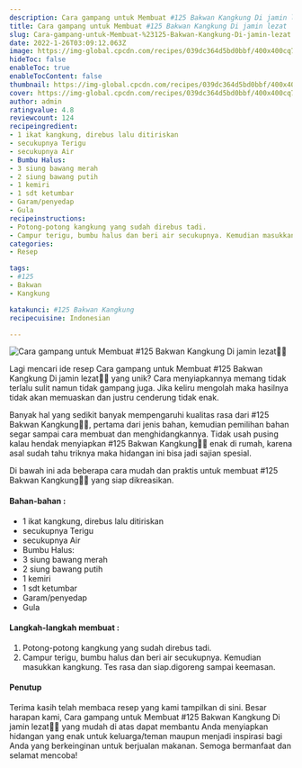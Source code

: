 ```yaml
---
description: Cara gampang untuk Membuat #125 Bakwan Kangkung Di jamin lezat"
title: Cara gampang untuk Membuat #125 Bakwan Kangkung Di jamin lezat
slug: Cara-gampang-untuk-Membuat-%23125-Bakwan-Kangkung-Di-jamin-lezat
date: 2022-1-26T03:09:12.063Z
image: https://img-global.cpcdn.com/recipes/039dc364d5bd0bbf/400x400cq70/photo.jpg
hideToc: false
enableToc: true
enableTocContent: false
thumbnail: https://img-global.cpcdn.com/recipes/039dc364d5bd0bbf/400x400cq70/photo.jpg
cover: https://img-global.cpcdn.com/recipes/039dc364d5bd0bbf/400x400cq70/photo.jpg
author: admin
ratingvalue: 4.8
reviewcount: 124
recipeingredient:
- 1 ikat kangkung, direbus lalu ditiriskan
- secukupnya Terigu
- secukupnya Air
- Bumbu Halus:
- 3 siung bawang merah
- 2 siung bawang putih
- 1 kemiri
- 1 sdt ketumbar
- Garam/penyedap
- Gula
recipeinstructions:
- Potong-potong kangkung yang sudah direbus tadi.
- Campur terigu, bumbu halus dan beri air secukupnya. Kemudian masukkan kangkung. Tes rasa dan siap.digoreng sampai keemasan.
categories:
- Resep

tags:
- #125
- Bakwan
- Kangkung

katakunci: #125 Bakwan Kangkung
recipecuisine: Indonesian

---
```


![Cara gampang untuk Membuat #125 Bakwan Kangkung Di jamin lezat👩‍🍳](https://img-global.cpcdn.com/recipes/039dc364d5bd0bbf/400x400cq70/photo.jpg)

Lagi mencari ide resep Cara gampang untuk Membuat #125 Bakwan Kangkung Di jamin lezat👩‍🍳 yang unik? Cara menyiapkannya memang tidak terlalu sulit namun tidak gampang juga. Jika keliru mengolah maka hasilnya tidak akan memuaskan dan justru cenderung tidak enak.

Banyak hal yang sedikit banyak mempengaruhi kualitas rasa dari #125 Bakwan Kangkung👩‍🍳, pertama dari jenis bahan, kemudian pemilihan bahan segar sampai cara membuat dan menghidangkannya. Tidak usah pusing kalau hendak menyiapkan #125 Bakwan Kangkung👩‍🍳 enak di rumah, karena asal sudah tahu triknya maka hidangan ini bisa jadi sajian spesial.

Di bawah ini ada beberapa cara mudah dan praktis untuk membuat #125 Bakwan Kangkung👩‍🍳 yang siap dikreasikan.

<!--inarticleads1-->

#### Bahan-bahan :

- 1 ikat kangkung, direbus lalu ditiriskan
- secukupnya Terigu
- secukupnya Air
- Bumbu Halus:
- 3 siung bawang merah
- 2 siung bawang putih
- 1 kemiri
- 1 sdt ketumbar
- Garam/penyedap
- Gula

<!--inarticleads2-->

#### Langkah-langkah membuat :

1. Potong-potong kangkung yang sudah direbus tadi.
1. Campur terigu, bumbu halus dan beri air secukupnya. Kemudian masukkan kangkung. Tes rasa dan siap.digoreng sampai keemasan.

#### Penutup

Terima kasih telah membaca resep yang kami tampilkan di sini. Besar harapan kami, Cara gampang untuk Membuat #125 Bakwan Kangkung Di jamin lezat👩‍🍳 yang mudah di atas dapat membantu Anda menyiapkan hidangan yang enak untuk keluarga/teman maupun menjadi inspirasi bagi Anda yang berkeinginan untuk berjualan makanan. Semoga bermanfaat dan selamat mencoba!